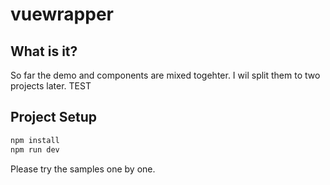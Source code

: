 # vuewrapper

## What is it?
So far the demo and components are mixed togehter. I wil split them to two projects later.
TEST
## Project Setup

```sh
npm install
npm run dev
```

Please try the samples one by one.